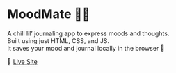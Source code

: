 # MoodMate 🧠✨

A chill lil’ journaling app to express moods and thoughts.  
Built using just HTML, CSS, and JS.  
It saves your mood and journal locally in the browser 🫶

🔗 [Live Site](https://sanitprakash.github.io/moodmate/)
